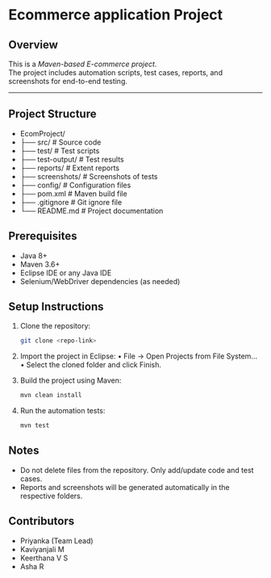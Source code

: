 # Ecommerce application Project

## Overview
This is a *Maven-based E-commerce project*.  
The project includes automation scripts, test cases, reports, and screenshots for end-to-end testing.

---

## Project Structure

- EcomProject/
- ├── src/                  # Source code
- ├── test/                 # Test scripts
- ├── test-output/          # Test results
- ├── reports/              # Extent reports
- ├── screenshots/          # Screenshots of tests
- ├── config/               # Configuration files
- ├── pom.xml               # Maven build file
- ├── .gitignore            # Git ignore file
- └── README.md             # Project documentation


## Prerequisites
- Java 8+  
- Maven 3.6+  
- Eclipse IDE or any Java IDE  
- Selenium/WebDriver dependencies (as needed)


## Setup Instructions
1. Clone the repository:
   ```bash
   git clone <repo-link>


2.	Import the project in Eclipse:
	•	File → Open Projects from File System…
	•	Select the cloned folder and click Finish.
3.	Build the project using Maven:

    ``` bash
    mvn clean install

4.	Run the automation tests:

    ```bash
    mvn test

## Notes
- Do not delete files from the repository. Only add/update code and test cases.
- Reports and screenshots will be generated automatically in the respective folders.
 
## Contributors
-   Priyanka (Team Lead)
-	Kaviyanjali M
-	Keerthana V S
-	Asha R

